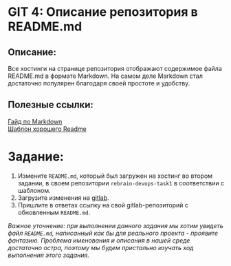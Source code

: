 # GIT 4: Описание репозитория в README.md

## Описание:

Все хостинги на странице репозитория отображают содержимое файла README.md в формате Markdown. На самом деле Markdown стал достаточно популярен благодаря своей простоте и удобству.

## Полезные ссылки:

[Гайд по Markdown](/GIT4/Mastering_Markdown.html)  
[Шаблон хорошего Readme](/GIT4/Proper_README.md)

# Задание:

1. Измените `README.md`, который был загружен на хостинг во втором задании, в своем репозитории `rebrain-devops-task1` в соответствии с шаблоном.
1. Загрузите изменения на [gitlab](/GIT2/TODO).
1. Пришлите в ответах ссылку на свой gitlab-репозиторий с обновленным `README.md`.

_Важное уточнение: при выполнении данного задания мы хотим увидеть файл `README.md`, написанный как бы для реального проекта - проявите фантазию. Проблема именования и описания в нашей среде достаточно остра, поэтому мы будем пристально изучать ход выполнения этого задания._
